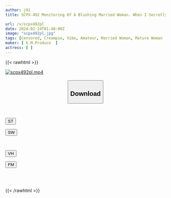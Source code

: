 ```yaml
---
author: j91
title: SCPX-492 Monitoring Of A Blushing Married Woman. When I Secretly Use A Vibrator To Stimulate Her Pussy During A Part-time Job To Shoot An Adult Goods Catalog For A Gentle Wife With A Child, Her Sexual Desire Skyrockets ↑↑ After Teasing Her A Lot, I Accidentally Pretend To Be A Vibrator And Insert A Vibrator, I Will Definitely Refuse. I Can't Do It... Immediately Public Affair Creampie SEX

url: /v/scpx492pl
date: 2024-02-24T01:40:00Z
image: "scpx492pl.jpg"
tags: [Censored, Creampie, Vibe, Amateur, Married Woman, Mature Woman	]
maker: [ K.M.Produce  ]
actress: [ ]
---
```



{{< rawhtml >}}

<div class="video" data-videoid="ReOLVMMx82fdyy6">
    <a href="javascript:;">
        <img src="/v/scpx492pl/scpx492pl.jpg" width="WIDTH" height="HEIGHT" alt="scpx492pl.mp4" loading="lazy">
    </a>
</div>

<script type="text/javascript" src="https://j91.asia/asset/on-demand-st.js"></script>

<br>
  <link rel="stylesheet" href="https://j91.asia/asset/bs5.css">
  
  <center>
  <button class="btn btn-primary" type="button" data-bs-toggle="collapse" data-bs-target=".multi-collapse" aria-expanded="false" aria-controls="multiCollapseExample1 multiCollapseExample2"><h2>Download</h2></button></center>
</p>
<div class="row">
  <div class="col">
    <div class="collapse multi-collapse" id="multiCollapseExample1">
      <div class="card card-body">
	      	      <br>
<div class="buttons">  
<p><a href="https://streamtape.to/v/ReOLVMMx82fdyy6" target="_blank"><button class="btn-hover color-3"><i class="fa fa-download"></i> ST</button></a></p>
<p><a href="https://cdnwish.com/ku4kv0jgrh4m" target="_blank"><button class="btn-hover color-2"><i class="fa fa-download"></i> SW</button></a></p></div>
    </div>
  </div>
</div>
  <div class="col">
    <div class="collapse multi-collapse" id="multiCollapseExample2">
      <div class="card card-body">
	      <br>
<div class="buttons">
<p><a href="javascript:;"><button class="btn-hover color-9"><i class="fa fa-download"></i> VH</button></a></p>
<p><a href="javascript:;"><button class="btn-hover color-8"><i class="fa fa-download"></i> FM</button></a></p></div>
<br><br>
      </div>
    </div>
  </div>
</div>

{{< /rawhtml >}}